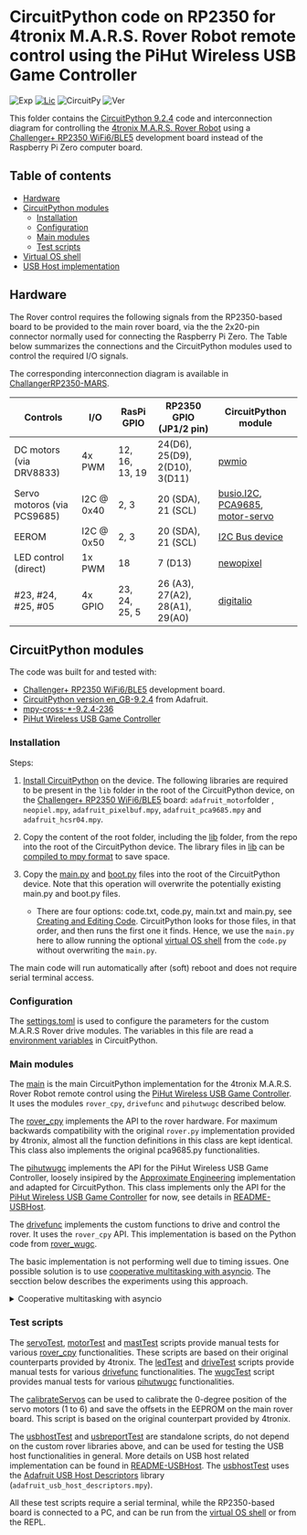 # CircuitPython code on RP2350 for 4tronix M.A.R.S. Rover Robot remote control using the PiHut Wireless USB Game Controller

![Exp](https://img.shields.io/badge/Dev-Experimental-orange.svg)
[![Lic](https://img.shields.io/badge/License-Apache2.0-green)](http://www.apache.org/licenses/LICENSE-2.0)
![CircuitPy](https://img.shields.io/badge/CircuitPython-9.2.4-green)
![Ver](https://img.shields.io/badge/Version-1.0-blue)

This folder contains the [CircuitPython 9.2.4](https://circuitpython.org/board/challenger_rp2350_wifi6_ble5/) code and interconnection diagram for controlling the [4tronix M.A.R.S. Rover Robot](https://4tronix.co.uk/blog/?p=2409
) using a [Challenger+ RP2350 WiFi6/BLE5](https://ilabs.se/product/challenger-rp2350-wifi-ble/) development board instead of the Raspberry Pi Zero computer board.

## Table of contents
<!--ts-->
* [Hardware](#hardware)
* [CircuitPython modules](#circuitpython-modules)
  * [Installation](#installation)
  * [Configuration](#configuration)
  * [Main modules](#main-modules)
  * [Test scripts](#testing-scripts)
* [Virtual OS shell](./vos_ts/README-vosts.md)
* [USB Host implementation](./README-USBHost.md)
<!--te-->

## Hardware

The Rover control requires the following signals from the RP2350-based board to be provided to the main rover board, via the the 2x20-pin connector normally used for connecting the Raspberry Pi Zero. The Table below summarizes the connections and the CircuitPython modules used to control the required I/O signals.

The corresponding interconnection diagram is available in [ChallangerRP2350-MARS](./circuit/ChallangerRP2350-MARS.pdf).

|               Controls     |   I/O  | RasPi GPIO  | RP2350 GPIO (JP1/2 pin) | CircuitPython module |
|----------------------------|-------------|-------------|--------------------|--------------------|
|DC motors (via DRV8833)     | 4x PWM      | 12, 16, 13, 19 | 24(D6), 25(D9), 2(D10), 3(D11) | [pwmio](https://docs.circuitpython.org/en/latest/shared-bindings/pwmio/index.html) |
|Servo motoros (via PCS9685) | I2C @ 0x40  | 2, 3        | 20 (SDA), 21 (SCL) | [busio.I2C](https://docs.circuitpython.org/en/latest/shared-bindings/busio/index.html#busio.I2C), [PCA9685](https://docs.circuitpython.org/projects/pca9685/en/stable/index.html), [motor-servo](https://docs.circuitpython.org/projects/motor/en/stable/examples.html#motor-servo-sweep) |
|EEROM                       | I2C @ 0x50  | 2, 3        | 20 (SDA), 21 (SCL) | [I2C Bus device](https://docs.circuitpython.org/projects/busdevice/en/stable/api.html#adafruit-bus-device-i2c-device-i2c-bus-device) |
|LED control (direct)        | 1x PWM      | 18          | 7 (D13) | [newopixel](https://docs.circuitpython.org/projects/neopixel/en/latest/) |
|#23, #24, #25, #05          | 4x GPIO     | 23, 24, 25, 5 | 26 (A3), 27(A2), 28(A1), 29(A0) | [digitalio](https://docs.circuitpython.org/en/latest/shared-bindings/digitalio/index.html) |

## CircuitPython modules

The code was built for and tested with:
* [Challenger+ RP2350 WiFi6/BLE5](https://ilabs.se/product/challenger-rp2350-wifi-ble/) development board.
* [CircuitPython version en_GB-9.2.4](https://circuitpython.org/board/challenger_rp2350_wifi6_ble5/) from Adafruit.
* [mpy-cross-*-9.2.4-236](https://adafruit-circuit-python.s3.amazonaws.com/index.html?prefix=bin/mpy-cross/)
* [PiHut Wireless USB Game Controller](https://thepihut.com/products/raspberry-pi-compatible-wireless-gamepad-controller)

### Installation

Steps:

1) [Install CircuitPython](https://learn.adafruit.com/welcome-to-circuitpython/installing-circuitpython) on the device. The following libraries are required to be present in the `lib` folder in the root of the CircuitPython device, on the [Challenger+ RP2350 WiFi6/BLE5](https://ilabs.se/product/challenger-rp2350-wifi-ble/) board: `adafruit_motor`folder , `neopiel.mpy`, `adafruit_pixelbuf.mpy`, `adafruit_pca9685.mpy` and `adafruit_hcsr04.mpy`.

2) Copy the content of the root folder, including the [lib](./lib/) folder, from the repo into the root of the CircuitPython device. The library files in [lib](./lib/) can be [compiled to mpy format](https://learn.adafruit.com/welcome-to-circuitpython/frequently-asked-questions#faq-3105290) to save space.

3) Copy the [main.py](./code.py) and [boot.py](./boot.py) files into the root of the CircuitPython device. Note that this operation will overwrite the potentially existing main.py and boot.py files. 
   * There are four options: code.txt, code.py, main.txt and main.py, see [Creating and Editing Code](https://learn.adafruit.com/welcome-to-circuitpython/creating-and-editing-code#naming-your-program-file-2977482). CircuitPython looks for those files, in that order, and then runs the first one it finds. Hence, we use the `main.py` here to allow running the optional [virtual OS shell](./vos_ts/README-vosts.md) from the `code.py` without overwriting the `main.py`.

The main code will run automatically after (soft) reboot and does not require serial terminal access.

### Configuration

The [settings.toml](./settings.toml) is used to configure the parameters for the custom M.A.R.S Rover drive modules. The variables in this file are read a [environment variables](https://docs.circuitpython.org/en/latest/docs/environment.html) in CircuitPython.

### Main modules

The [main](./main.py) is the main CircuitPython implementation for the 4tronix M.A.R.S. Rover Robot remote control using the [PiHut Wireless USB Game Controller](https://thepihut.com/products/raspberry-pi-compatible-wireless-gamepad-controller). It uses the modules `rover_cpy`, `drivefunc` and `pihutwugc` described below.

The [rover_cpy](./lib/rover_cpy.py) implements the API to the rover hardware. For maximum backwards compatibility with the original `rover.py` implementation provided by 4tronix, almost all the function definitions in this class are kept identical. This class also implements the original pca9685.py functionalities.

The [pihutwugc](./lib/pihutwugc.py) implements the API for the PiHut Wireless USB Game Controller, loosely insipired by the [Approximate Engineering](https://approxeng.github.io/approxeng.input/simpleusage.html#standard-names) implementation and adapted for CircuitPython. This class implements only the API for the [PiHut Wireless USB Game Controller](https://thepihut.com/products/raspberry-pi-compatible-wireless-gamepad-controller) for now, see details in [README-USBHost](./README-USBHost.md#usb-hid-report-on-a-rp2350-based-board).

The [drivefunc](./lib/drivefunc.py) implements the custom functions to drive and control the rover. It uses the `rover_cpy` API. This implementation is based on the Python code from [rover_wugc](https://github.com/istvanzk/rover_wugc).

The basic implementation is not performing well due to timing issues. One possible solution is to use [cooperative multitasking with asyncio](https://learn.adafruit.com/cooperative-multitasking-in-circuitpython-with-asyncio/communicating-between-tasks). The secction below describes the experiments using this approach.
<details>
 <summary>Cooperative multitasking with asyncio</summary>
 
 The [main_async](./main_async.py) is the implementation using [CircuitPython asyncio API](https://docs.circuitpython.org/projects/asyncio/en/latest/api.html). This script relies on the [drivefunc](./lib/drivefunc.py) in which all the LED effects/animations need to be disabled. This is achieved with the setting `USE_ASYNC = True`. The LED effects/animations are restricted in the asyncio version to enable smoother driving experience. Further improvements are definetly possible.
</details>

### Test scripts

The [servoTest](./testscripts/servoTest.py), [motorTest](./testscripts/motorTest.py) and [mastTest](./testscripts/mastTest.py) scripts provide manual tests for various [rover_cpy](./lib/rover_cpy.py) functionalities. These scripts are based on their original counterparts provided by 4tronix. The [ledTest](./testscripts/ledTest.py) and [driveTest](./testscripts/driveTest.py) scripts provide manual tests for various [drivefunc](./lib/drivefunc.py) functionalities. The [wugcTest](./testscripts/wugcTest.py) script provides manual tests for various [pihutwugc](./lib/pihutwugc.py) functionalities.

The [calibrateServos](./testscripts/calibrateServos.py) can be used to calibrate the 0-degree position of the servo motors (1 to 6) and save the offsets in the EEPROM on the main rover board. This script is based on the original counterpart provided by 4tronix.

The [usbhostTest](./testscripts/usbhostTest.py) and [usbreportTest](./testscripts/usbreportTest.py) are standalone scripts, do not depend on the custom rover libraries above, and can be used for testing the USB host functionalities in general. More details on USB host related implementation can be found in [README-USBHost](./README-USBHost.md). The [usbhostTest](./testscripts/usbhostTest.py) uses the [Adafruit USB Host Descriptors](https://github.com/adafruit/Adafruit_CircuitPython_USB_Host_Descriptors) library (`adafruit_usb_host_descriptors.mpy`).

All these test scripts require a serial terminal, while the RP2350-based board is connected to a PC, and can be run from the [virtual OS shell](./vos_ts/README-vosts.md) or from the REPL.
